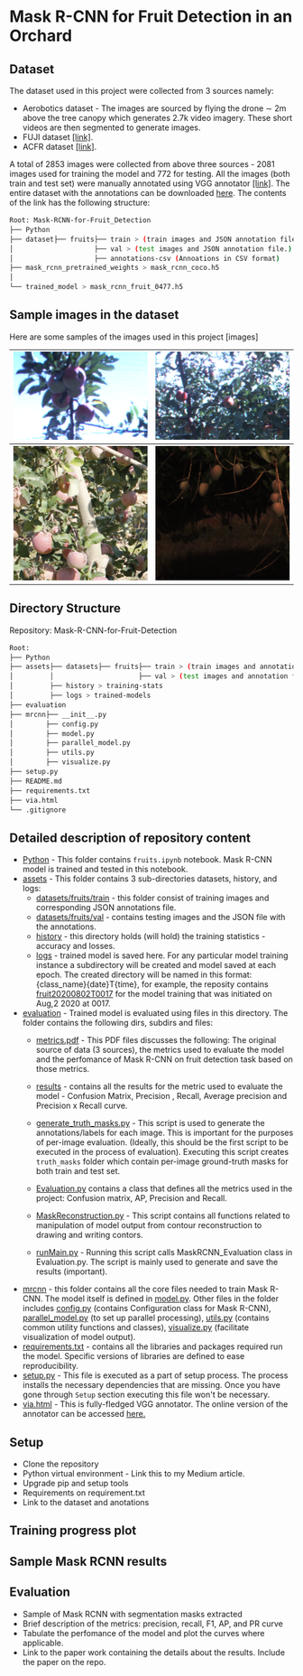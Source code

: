 # Mask R-CNN for Fruit Detection in an Orchard 
## Dataset
The dataset used in this project were collected from 3 sources namely:
- Aerobotics dataset - The images are sourced by flying the drone ∼ 2m above the tree canopy which generates 2.7k video imagery. These short videos are then segmented to generate images. 
- FUJI dataset [[link]](https://zenodo.org/record/3715991).
- ACFR dataset [[link]](http://data.acfr.usyd.edu.au/ag/treecrops/2016-multifruit/).

A total of 2853 images were collected from above three sources - 2081 images used for training the model and 772 for testing. All the images (both train and test set) were manually annotated using VGG annotator [[link]](http://www.robots.ox.ac.uk/~vgg/software/via/via.html). The entire dataset with the annotations can be downloaded [here](https://drive.google.com/drive/folders/1nVDuAx7qNio2drHVjADsG6s6wfZ4tKdH?usp=sharing). The contents of the link has the following structure:
```bash
Root: Mask-RCNN-for-Fruit_Detection
├── Python
├── dataset├── fruits├── train > (train images and JSON annotation file.)
│                    ├── val > (test images and JSON annotation file.)
│         			 ├── annotations-csv (Annoations in CSV format)
├── mask_rcnn_pretrained_weights > mask_rcnn_coco.h5
│           
└── trained_model > mask_rcnn_fruit_0477.h5
```

## Sample images in the dataset
Here are some samples of the images used in this project
[images] 
<table style="width:100%">
  <tr>
    <th><img src="assets/datasets/fruits/train/20130320T004547.804094.Cam6_12.png" width=400></th>
    <th><img src="assets/datasets/fruits/train/20130320T004620.376266.Cam6_41.png" width=400></th>
  </tr>
  <tr>
    <th><img src="assets/datasets/fruits/train/_MG_8080_08.jpg" width=400></th>
    <th><img src="assets/datasets/fruits/val/20151124T044642.641468_i2238j1002.png" width=400></th>
  </tr>
</table>

## Directory Structure
Repository: Mask-R-CNN-for-Fruit-Detection
```bash
Root:
├── Python
├── assets├── datasets├── fruits├── train > (train images and annotation file.)
│         │                     ├── val > (test images and annotation file.)
│         ├── history > training-stats
│         ├── logs > trained-models
├── evaluation
├── mrcnn├── __init__.py
│        ├── config.py   
│        ├── model.py
│        ├── parallel_model.py
│        ├── utils.py
│        ├── visualize.py
├── setup.py
├── README.md
├── requirements.txt
├── via.html
└── .gitignore
```

## Detailed description of repository content
- [Python](Python) - This folder contains `fruits.ipynb` notebook. Mask R-CNN model is trained and tested in this notebook.
- [assets](assets) - This folder contains 3 sub-directories datasets, history, and logs:
	- [datasets/fruits/train](assets/datasets/fruits/train) - this folder consist of training images and corresponding JSON annotations file.
	- [datasets/fruits/val](assets/datasets/fruits/val) - contains testing images and the JSON file with the annotations.
	- [history](assets/history) - this directory holds (will hold) the training statistics - accuracy and losses.
	- [logs](assets/logs) - trained model is saved here. For any particular model training instance a subdirectory will be created and model saved at each epoch. The created directory will be named in this format: {class_name}{date}T{time}, for example, the reposity contains  [fruit20200802T0017](assets/logs/fruit20200802T0017) for the model training that was initiated on Aug,2 2020 at 0017. 
- [evaluation](evaluation) - Trained model is evaluated using files in this directory. The folder contains the following dirs, subdirs and files:
	- [metrics.pdf](evaluation/metrics.pdf) - This PDF files discusses the following: The original source of data (3 sources), the metrics used to evaluate the model and the perfomance of Mask R-CNN on fruit detection task based on those metrics.
	- [results](evaluation/results) - contains all the results for the metric used to evaluate the model - Confusion Matrix, Precision , Recall, Average precision and Precision x Recall curve.
	- [generate_truth_masks.py](evaluation/generate_truth-masks.py) - This script is used to generate the annotations/labels for each image. This is important for the purposes of per-image evaluation.
	(Ideally, this should be the first script to be executed in the process of evaluation). Executing this script creates `truth_masks` folder which contain per-image ground-truth masks for both train and test set. 
	- [Evaluation.py](evaluation/Evaluation.py) contains a class that defines all the metrics used in the project: Confusion matrix, AP, Precision and Recall.

	- [MaskReconstruction.py](evaluation/MaskReconstruction.py) - This script contains all functions related to manipulation of model output from contour reconstruction to drawing and writing contors.
	- [runMain.py](evaluation/runMain.py) - Running this script calls MaskRCNN_Evaluation class in Evaluation.py. The script is mainly used to generate and save the results (important).
- [mrcnn](mrcnn) - this folder contains all the core files needed to train Mask R-CNN. The model itself is defined in [model.py](mrcnn/model.py). Other files in the folder includes [config.py](mrcnn/config.py) (contains Configuration class for Mask R-CNN), [parallel_model.py](mrcnn/parallel_model.py) (to set up parallel processing), [utils.py](mrcnn/utils.py) (contains common utility functions and classes), [visualize.py](mrcnn/visualize.py) (facilitate visualization of model output).
- [requirements.txt](requirements.txt) - contains all the libraries and packages required run the model. Specific versions of libraries are defined to ease reproducibility.
- [setup.py](setup.py) - This file is executed as a part of setup process. The process installs the necessary dependencies that are missing. Once you have gone through `Setup` section executing this file won't be necessary.
- [via.html](via.html) - This is fully-fledged VGG annotator. The online version of the annotator can be accessed
[here.](http://www.robots.ox.ac.uk/~vgg/software/via/via.html)

## Setup
- Clone the repository
- Python virtual environment - Link this to my Medium article.
- Upgrade pip and setup tools
- Requirements on requirement.txt
- Link to the dataset and anotations

## Training progress plot

## Sample Mask RCNN results

## Evaluation
 - Sample of Mask RCNN with segmentation masks extracted
 - Brief description of the metrics: precision, recall, F1, AP, and PR curve
 - Tabulate the perfomance of the model and plot the curves where applicable.
 - Link to the paper work containing the details about the results. Include the paper on the repo.